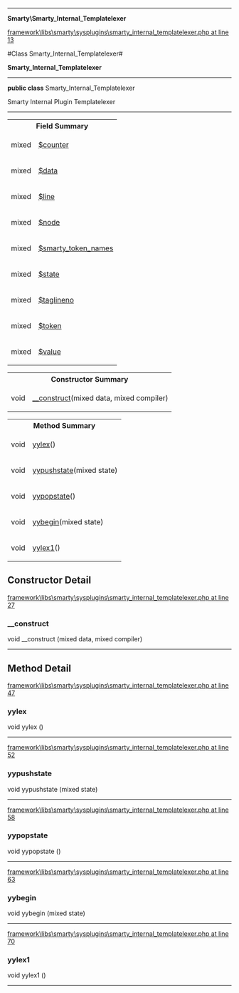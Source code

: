 

- - -

**Smarty\Smarty_Internal_Templatelexer**


<a href="https://github.com/JeyDotC/Hirudo/blob/master/framework/libs/smarty/sysplugins/smarty_internal_templatelexer.php#L13" target='_blank'>framework\libs\smarty\sysplugins\smarty_internal_templatelexer.php at line 13</a>

#Class Smarty_Internal_Templatelexer#

**Smarty_Internal_Templatelexer**




- - -

<p><strong>public  class</strong> <span>Smarty_Internal_Templatelexer</span></p>

<div class="comment" id="overview_description"><p>Smarty Internal Plugin Templatelexer</p></div>



<hr />



<table id="summary_field">
<tr><th colspan="2">Field Summary</th></tr>
<tr>
<td><span class='k'></span> <span class='nx'>mixed</span></td>
<td class="description"><p class="name" ><a href="#counter"> $counter</a>
                                </p></td>
</tr>
<tr>
<td><span class='k'></span> <span class='nx'>mixed</span></td>
<td class="description"><p class="name" ><a href="#data"> $data</a>
                                </p></td>
</tr>
<tr>
<td><span class='k'></span> <span class='nx'>mixed</span></td>
<td class="description"><p class="name" ><a href="#line"> $line</a>
                                </p></td>
</tr>
<tr>
<td><span class='k'></span> <span class='nx'>mixed</span></td>
<td class="description"><p class="name" ><a href="#node"> $node</a>
                                </p></td>
</tr>
<tr>
<td><span class='k'></span> <span class='nx'>mixed</span></td>
<td class="description"><p class="name" ><a href="#smarty_token_names"> $smarty_token_names</a>
                                </p></td>
</tr>
<tr>
<td><span class='k'></span> <span class='nx'>mixed</span></td>
<td class="description"><p class="name" ><a href="#state"> $state</a>
                                </p></td>
</tr>
<tr>
<td><span class='k'></span> <span class='nx'>mixed</span></td>
<td class="description"><p class="name" ><a href="#taglineno"> $taglineno</a>
                                </p></td>
</tr>
<tr>
<td><span class='k'></span> <span class='nx'>mixed</span></td>
<td class="description"><p class="name" ><a href="#token"> $token</a>
                                </p></td>
</tr>
<tr>
<td><span class='k'></span> <span class='nx'>mixed</span></td>
<td class="description"><p class="name" ><a href="#value"> $value</a>
                                </p></td>
</tr>
</table>

<table id="summary_constructor">
<tr><th colspan="2">Constructor Summary</th></tr>
<tr>
<td><span class='k'></span> <span class='nx'>void</span></td>
<td class="description"><p class="name"><a href="#__construct">__construct</a>(mixed data, mixed compiler)</p></td>
</tr>
</table>

<table id="summary_method">
<tr><th colspan="2">Method Summary</th></tr>
<tr>
<td><span class='k'></span> <span class='nx'>void</span></td>
<td class="description"><p class="name"><a href="#yylex">yylex</a>()</p></td>
</tr>
<tr>
<td><span class='k'></span> <span class='nx'>void</span></td>
<td class="description"><p class="name"><a href="#yypushstate">yypushstate</a>(mixed state)</p></td>
</tr>
<tr>
<td><span class='k'></span> <span class='nx'>void</span></td>
<td class="description"><p class="name"><a href="#yypopstate">yypopstate</a>()</p></td>
</tr>
<tr>
<td><span class='k'></span> <span class='nx'>void</span></td>
<td class="description"><p class="name"><a href="#yybegin">yybegin</a>(mixed state)</p></td>
</tr>
<tr>
<td><span class='k'></span> <span class='nx'>void</span></td>
<td class="description"><p class="name"><a href="#yylex1">yylex1</a>()</p></td>
</tr>
</table>

<h2 id="detail_method">Constructor Detail</h2>

<a href="https://github.com/JeyDotC/Hirudo/blob/master/framework/libs/smarty/sysplugins/smarty_internal_templatelexer.php#L27" target='_blank'>framework\libs\smarty\sysplugins\smarty_internal_templatelexer.php at line 27</a>

<h3 id="__construct">__construct</h3>
<span class='k'></span> <span class='nx'>void</span> <span class='nf'>__construct</span> (mixed data, mixed compiler)

<div class="details">

</div>

- - -

<h2 id="detail_method">Method Detail</h2>

<a href="https://github.com/JeyDotC/Hirudo/blob/master/framework/libs/smarty/sysplugins/smarty_internal_templatelexer.php#L47" target='_blank'>framework\libs\smarty\sysplugins\smarty_internal_templatelexer.php at line 47</a>

<h3 id="yylex()">yylex</h3>
<span class='k'></span> <span class='nx'>void</span> <span class='nf'>yylex</span> ()

<div class="details">

</div>

- - -


<a href="https://github.com/JeyDotC/Hirudo/blob/master/framework/libs/smarty/sysplugins/smarty_internal_templatelexer.php#L52" target='_blank'>framework\libs\smarty\sysplugins\smarty_internal_templatelexer.php at line 52</a>

<h3 id="yypushstate()">yypushstate</h3>
<span class='k'></span> <span class='nx'>void</span> <span class='nf'>yypushstate</span> (mixed state)

<div class="details">

</div>

- - -


<a href="https://github.com/JeyDotC/Hirudo/blob/master/framework/libs/smarty/sysplugins/smarty_internal_templatelexer.php#L58" target='_blank'>framework\libs\smarty\sysplugins\smarty_internal_templatelexer.php at line 58</a>

<h3 id="yypopstate()">yypopstate</h3>
<span class='k'></span> <span class='nx'>void</span> <span class='nf'>yypopstate</span> ()

<div class="details">

</div>

- - -


<a href="https://github.com/JeyDotC/Hirudo/blob/master/framework/libs/smarty/sysplugins/smarty_internal_templatelexer.php#L63" target='_blank'>framework\libs\smarty\sysplugins\smarty_internal_templatelexer.php at line 63</a>

<h3 id="yybegin()">yybegin</h3>
<span class='k'></span> <span class='nx'>void</span> <span class='nf'>yybegin</span> (mixed state)

<div class="details">

</div>

- - -


<a href="https://github.com/JeyDotC/Hirudo/blob/master/framework/libs/smarty/sysplugins/smarty_internal_templatelexer.php#L70" target='_blank'>framework\libs\smarty\sysplugins\smarty_internal_templatelexer.php at line 70</a>

<h3 id="yylex1()">yylex1</h3>
<span class='k'></span> <span class='nx'>void</span> <span class='nf'>yylex1</span> ()

<div class="details">

</div>

- - -

